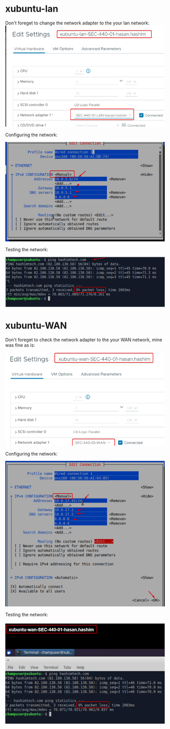 # xubuntu-lan
Don't foreget to change the network adapter to the your lan network:
![33.png](./Images/33.png)

Configuring the network:

![34.png](./Images/34.png)

Testing the network:

![35.png](./Images/35.png)

# xubuntu-WAN
Don't foreget to check the network adapter to the your WAN network, mine was fine as is:

![36.png](./Images/36.png)

Configuring the network:

![37.png](./Images/37.png)

Testing the network:

![38.png](./Images/38.png)








